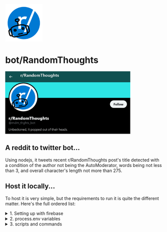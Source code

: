 <img src="https://raw.githubusercontent.com/suntoes/bot-RandomThoughts/master/src/img/icon.png" alt="r-bot/RandomThoughts logo" width="120"/>

# bot/RandomThoughts

<a href="https://twitter.com/_r4ndomthoughts">
<img src="https://raw.githubusercontent.com/suntoes/bot-RandomThoughts/master/src/img/banner.png" alt="banner" width="400"/>
</a>

## A reddit to twitter bot...
Using nodejs, it tweets recent r/RandomThoughts post's title detected with a condition of the author not being the AutoModerator, 
words being not less than 3, and overall character's length not more than 275.

## Host it locally...
To host it is very simple, but the requirements to run it is quite the different matter. Here's the full ordered list:

<details>
  <summary>1. Setting up with firebase</summary>
<br>

First off, have a clean directory for the project, and then run this on the terminal
  
```cmd
> firebase init functions
> ...initialize to a firebase project
> ...select TypeScript
> ...use ESlint? No
```
After that, you'd have to delete all the files inside the /functions folder, and then replace it in place with everything on this repo.

<hr>
</details>
<details>
  <summary>2. process.env variables</summary>
<br>

You'll be tasked to fill up the .env variables below and then place the .env file within the functions folder.

```js
CLIENT_ID="Your_Twitter's_Client_ID"
CLIENT_SECRET="Your_Twitter's_Client_Secret"
CALLBACK_URL="Your_Firestore_Callback_URL" // read note#1
TWEET_URL="Your_Firestore_Callback_URL" // read note#1
MONGO_URI="Your_MongoDb_URI" // read note#2
```
<b>note#1</b>: You'll need to run the scripts upto the firebase serve, and then see the console to get this. See the <i>scripts and commands</i> for the idea.
  
<b>note#2</b>: Initial  document in the database is crucial. Set it up by adding a "bot-datas" collection in your referred database. And then manually insert a document with { name: "random-thoughts", data: [ ] }.
  
<hr>
</details>
<details>
  <summary>3. scripts and commands</summary>
<br>

cd first to the /functions folder, and then here's the ordered scripts you'd need to run:

```cmd
> npm install
  ...
> npm run build
  ...
> firebase serve
  ...
> npm run repeater
```
You'll need a 2nd terminal for the repeater. And btw wait for each scripts to finish, before applying what follows. 

<hr>
</details>

